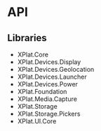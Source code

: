 # API

## Libraries

* XPlat.Core
* XPlat.Devices.Display
* XPlat.Devices.Geolocation
* XPlat.Devices.Launcher
* XPlat.Devices.Power
* XPlat.Foundation
* XPlat.Media.Capture
* XPlat.Storage
* XPlat.Storage.Pickers
* XPlat.UI.Core

